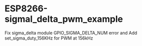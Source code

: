 # ESP8266-sigmal_delta_pwm_example
Fix sigma_delta module GPIO_SIGMA_DELTA_NUM error and Add set_sigma_duty_156KHz for PWM at 156kHz
